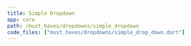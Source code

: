 ```yaml
---
title: Simple Dropdown
app: core
path: /must_haves/dropdowns/simple_dropdown
code_files: ["must_haves/dropdowns/simple_drop_down.dart"]
---
```

